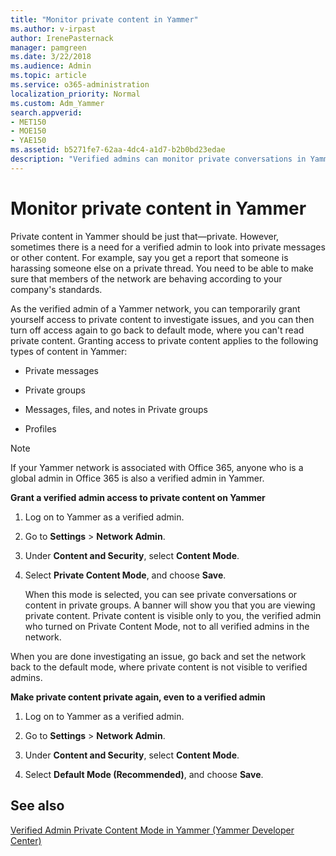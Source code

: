 ```yaml
---
title: "Monitor private content in Yammer"
ms.author: v-irpast
author: IrenePasternack
manager: pamgreen
ms.date: 3/22/2018
ms.audience: Admin
ms.topic: article
ms.service: o365-administration
localization_priority: Normal
ms.custom: Adm_Yammer
search.appverid:
- MET150
- MOE150
- YAE150
ms.assetid: b5271fe7-62aa-4dc4-a1d7-b2b0bd23edae
description: "Verified admins can monitor private conversations in Yammer."
---
```


# Monitor private content in Yammer

Private content in Yammer should be just that—private. However, sometimes there is a need for a verified admin to look into private messages or other content. For example, say you get a report that someone is harassing someone else on a private thread. You need to be able to make sure that members of the network are behaving according to your company's standards. 
  
As the verified admin of a Yammer network, you can temporarily grant yourself access to private content to investigate issues, and you can then turn off access again to go back to default mode, where you can't read private content. Granting access to private content applies to the following types of content in Yammer:
  
- Private messages
    
- Private groups
    
- Messages, files, and notes in Private groups
    
- Profiles
    
> [!NOTE]
> If your Yammer network is associated with Office 365, anyone who is a global admin in Office 365 is also a verified admin in Yammer. 
  
 **Grant a verified admin access to private content on Yammer**
  
1. Log on to Yammer as a verified admin.
    
2. Go to **Settings** \> **Network Admin**.
    
3. Under **Content and Security**, select **Content Mode**.
    
4. Select **Private Content Mode**, and choose **Save**.
    
    When this mode is selected, you can see private conversations or content in private groups. A banner will show you that you are viewing private content. Private content is visible only to you, the verified admin who turned on Private Content Mode, not to all verified admins in the network.
    
When you are done investigating an issue, go back and set the network back to the default mode, where private content is not visible to verified admins.
  
 **Make private content private again, even to a verified admin**
  
1. Log on to Yammer as a verified admin.
    
2. Go to **Settings** \> **Network Admin**.
    
3. Under **Content and Security**, select **Content Mode**.
    
4. Select **Default Mode (Recommended)**, and choose **Save**.
    
## See also

[Verified Admin Private Content Mode in Yammer (Yammer Developer Center)](https://go.microsoft.com/fwlink/?LinkId=780585)

